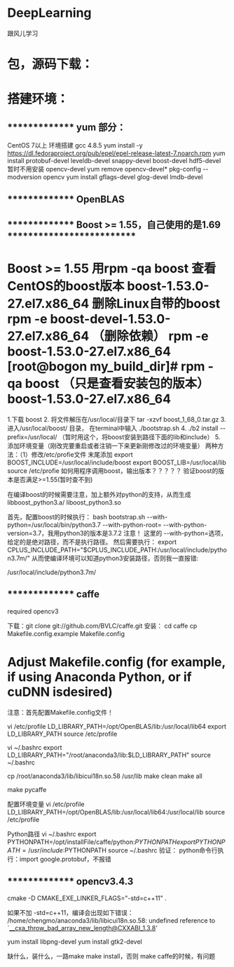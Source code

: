 # DeepLearning
跟风儿学习


# 包，源码下载：

# 搭建环境：

## ************* yum 部分：
CentOS 7以上 环境搭建
gcc 4.8.5
yum install -y https://dl.fedoraproject.org/pub/epel/epel-release-latest-7.noarch.rpm
yum install protobuf-devel leveldb-devel snappy-devel boost-devel hdf5-devel
暂时不用安装 opencv-devel
yum remove opencv-devel*
pkg-config --modversion opencv
yum install gflags-devel glog-devel lmdb-devel


## ************* OpenBLAS

## ************* Boost >= 1.55，自己使用的是1.69 *************************

Boost >= 1.55
用rpm -qa boost 查看CentOS的boost版本
boost-1.53.0-27.el7.x86_64
删除Linux自带的boost
rpm -e boost-devel-1.53.0-27.el7.x86_64 （删除依赖）
rpm -e boost-1.53.0-27.el7.x86_64
[root@bogon my_build_dir]# rpm -qa boost （只是查看安装包的版本）
boost-1.53.0-27.el7.x86_64
==========================
1.下载 boost
2. 将文件解压在/usr/local/目录下
tar -xzvf boost_1_68_0.tar.gz
3. 进入/usr/local/boost/ 目录， 在terminal中输入
./bootstrap.sh
4.
./b2 install --prefix=/usr/local/ （暂时用这个，将boost安装到路径下面的lib和include）
5.
添加环境变量（刚改完要重启或者注销一下来更新刚修改过的环境变量）
两种方法：（1）修改/etc/profie文件 末尾添加
export BOOST_INCLUDE=/usr/local/include/boost
export BOOST_LIB=/usr/local/lib
source /etc/profie
如何用程序调用boost，输出版本？？？？？
验证boost的版本是否满足>=1.55(暂时查不到)

在编译boost的时候需要注意，加上额外对python的支持，从而生成libboost_python3.a/ liboost_python3.so

首先，配置boost的时候执行：
bash bootstrap.sh --with-python=/usr/local/bin/python3.7 --with-python-root= --with-python-version=3.7，我用python3的版本是3.7.2
注意！ 这里的 --with-python=选项，给定的是绝对路径，而不是执行路径。
然后需要执行：
export CPLUS_INCLUDE_PATH="$CPLUS_INCLUDE_PATH:/usr/local/include/python3.7m/"
从而使编译环境可以知道python3安装路径，否则我一直报错:

/usr/local/include/python3.7m/

## ************* caffe
required opencv3

下载：git clone git://github.com/BVLC/caffe.git
安装：
cd caffe
cp Makefile.config.example Makefile.config
# Adjust Makefile.config (for example, if using Anaconda Python, or if cuDNN isdesired)
注意：首先配置Makefile.config文件！

vi /etc/profile
LD_LIBRARY_PATH=/opt/OpenBLAS/lib:/usr/local/lib64
export LD_LIBRARY_PATH
source /etc/profile

vi ~/.bashrc
export LD_LIBRARY_PATH="/root/anaconda3/lib:$LD_LIBRARY_PATH"
source ~/.bashrc

cp /root/anaconda3/lib/libicui18n.so.58 /usr/lib
make clean
make all

make pycaffe

配置环境变量
vi /etc/profile
LD_LIBRARY_PATH=/opt/OpenBLAS/lib:/usr/local/lib64:/usr/local/lib
source /etc/profile

Python路径
vi ~/.bashrc
export PYTHONPATH=/opt/installFile/caffe/python:$PYTHONPATH
export PYTHONPATH=/usr/include:$PYTHONPATH
source ~/.bashrc
验证：
python命令行执行：import google.protobuf，不报错

## ************* opencv3.4.3
cmake -D CMAKE_EXE_LINKER_FLAGS="-std=c++11" .

如果不加 -std=c++11，编译会出现如下错误：
/home/chengmo/anaconda3/lib/libicui18n.so.58: undefined reference to `__cxa_throw_bad_array_new_length@CXXABI_1.3.8'

yum install libpng-devel
yum install gtk2-devel

缺什么，装什么，一路make
make install，否则 make caffe的时候，有问题


